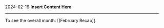2024-02-16
__Insert Content Here__
_______________________
To see the overall month: [[February Recap]].